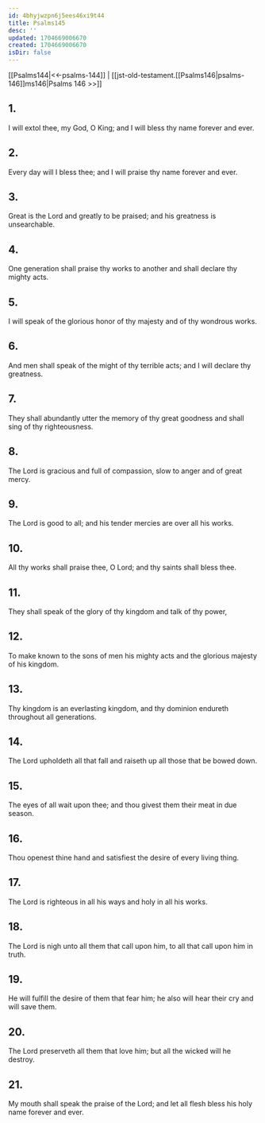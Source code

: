 ```yaml
---
id: 4bhyjwzpn6j5ees46xi9t44
title: Psalms145
desc: ''
updated: 1704669006670
created: 1704669006670
isDir: false
---
```

[[Psalms144|<<-psalms-144]] | [[jst-old-testament.[[Psalms146|psalms-146]]ms146|Psalms 146 >>]]
## 1.
I will extol thee, my God, O King; and I will bless thy name forever and ever.
## 2.
Every day will I bless thee; and I will praise thy name forever and ever.
## 3.
Great is the Lord and greatly to be praised; and his greatness is unsearchable.
## 4.
One generation shall praise thy works to another and shall declare thy mighty acts.
## 5.
I will speak of the glorious honor of thy majesty and of thy wondrous works.
## 6.
And men shall speak of the might of thy terrible acts; and I will declare thy greatness.
## 7.
They shall abundantly utter the memory of thy great goodness and shall sing of thy righteousness.
## 8.
The Lord is gracious and full of compassion, slow to anger and of great mercy.
## 9.
The Lord is good to all; and his tender mercies are over all his works.
## 10.
All thy works shall praise thee, O Lord; and thy saints shall bless thee.
## 11.
They shall speak of the glory of thy kingdom and talk of thy power,
## 12.
To make known to the sons of men his mighty acts and the glorious majesty of his kingdom.
## 13.
Thy kingdom is an everlasting kingdom, and thy dominion endureth throughout all generations.
## 14.
The Lord upholdeth all that fall and raiseth up all those that be bowed down.
## 15.
The eyes of all wait upon thee; and thou givest them their meat in due season.
## 16.
Thou openest thine hand and satisfiest the desire of every living thing.
## 17.
The Lord is righteous in all his ways and holy in all his works.
## 18.
The Lord is nigh unto all them that call upon him, to all that call upon him in truth.
## 19.
He will fulfill the desire of them that fear him; he also will hear their cry and will save them.
## 20.
The Lord preserveth all them that love him; but all the wicked will he destroy.
## 21.
My mouth shall speak the praise of the Lord; and let all flesh bless his holy name forever and ever.

